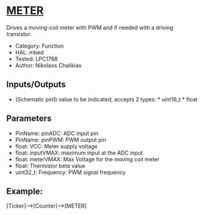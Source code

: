 # [METER](https://github.com/nBlocksStudioNodes/nblocks_meter)

Drives a moving-coil meter with PWM and if needed with a driving transistor.

  *  Category: Function
  *  HAL: mbed
  *  Tested: LPC1768
  *  Author: Nikolaos Chalikias

## Inputs/Outputs
 *  (Schematic pin1) value to be indicated, accepts 2 types:
         *  uint16_t
         *  float

## Parameters
 *  PinName: pinADC: ADC input pin
 *  PinName: pinPWM: PWM output pin
 *  float: VCC: Meter supply voltage
 *  float: inputVMAX: maximum input at the ADC input
 *  float: meterVMAX: Max Voltage for the moving coil meter
 *  float: Thermistor beta value
 *  uint32_t: Frequency: PWM signal frequency


## Example:

[Ticker]-->[Counter]-->[METER]
